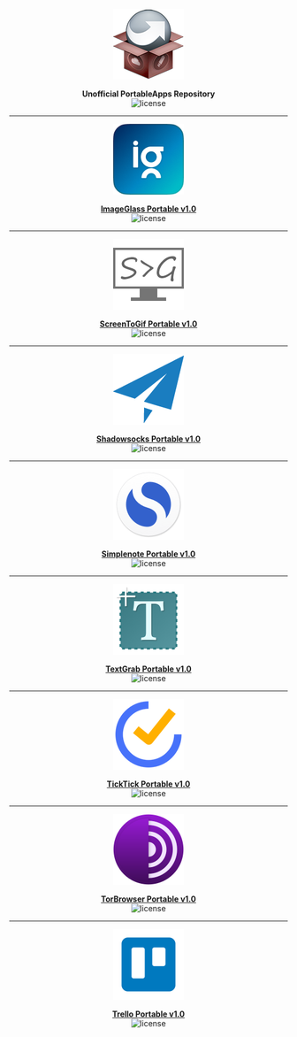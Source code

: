 <div align="center">
	<p><a href="https://github.com/xmha97/PortableApps/releases/"><img src="docs/appicon_128.png" width="128" alt="PortableApps" /></a>
	</p><b>Unofficial PortableApps Repository</b></a>
	<br/>
	<img src="https://img.shields.io/github/license/xmha97/PortableApps" alt="license" />
	<hr/>
	<p><a href="https://github.com/xmha97/PortableApps/releases/tag/ImageGlass-v2.21"><img src="ImageGlassPortable/App/AppInfo/appicon_128.png" width="128" alt="ImageGlass" /></a></p>
	<a href="https://github.com/xmha97/PortableApps/releases/tag/ImageGlass-v2.21"><b>ImageGlass Portable v1.0</b></a>
	<br/>
	<img src="https://img.shields.io/github/license/d2phap/ImageGlass" alt="license" />
	<hr/>
	<p><a href="https://github.com/xmha97/PortableApps/releases/tag/ScreenToGif-v2.21"><img src="ScreenToGifPortable/App/AppInfo/appicon_128.png" width="128" alt="ScreenToGif" /></a></p>
	<a href="https://github.com/xmha97/PortableApps/releases/tag/ScreenToGif-v2.21"><b>ScreenToGif Portable v1.0</b></a>
	<br/>
	<img src="https://img.shields.io/github/license/xmha97/PortableApps" alt="license" />
	<hr/>
	<p><a href="https://github.com/xmha97/PortableApps/releases/tag/ScreenToGif-v2.21"><img src="ShadowsocksPortable/App/AppInfo/appicon_128.png" width="128" alt="ScreenToGif" /></a></p>
	<a href="https://github.com/xmha97/PortableApps/releases/tag/ScreenToGif-v2.21"><b>Shadowsocks Portable v1.0</b></a>
	<br/>
	<img src="https://img.shields.io/github/license/xmha97/PortableApps" alt="license" />
	<hr/>
	<p><a href="https://github.com/xmha97/PortableApps/releases/tag/Simplenote-v2.21"><img src="SimplenotePortable/App/AppInfo/appicon_128.png" width="128" alt="Simplenote" /></a></p>
	<a href="https://github.com/xmha97/PortableApps/releases/tag/Simplenote-v2.21"><b>Simplenote Portable v1.0</b></a>
	<br/>
	<img src="https://img.shields.io/github/license/xmha97/PortableApps" alt="license" />
	<hr/>
	<p><a href="https://github.com/xmha97/PortableApps/releases/tag/TextGrab-v2.21"><img src="TextGrabPortable/App/AppInfo/appicon_128.png" width="128" alt="TextGrab" /></a></p>
	<a href="https://github.com/xmha97/PortableApps/releases/tag/TextGrab-v2.21"><b>TextGrab Portable v1.0</b></a>
	<br/>
	<img src="https://img.shields.io/github/license/xmha97/PortableApps" alt="license" />
	<hr/>
	<p><a href="https://github.com/xmha97/PortableApps/releases/tag/TickTick-v2.21"><img src="TickTickPortable/App/AppInfo/appicon_128.png" width="128" alt="TickTick" /></a></p>
	<a href="https://github.com/xmha97/PortableApps/releases/tag/TickTick-v2.21"><b>TickTick Portable v1.0</b></a>
	<br/>
	<img src="https://img.shields.io/github/license/xmha97/PortableApps" alt="license" />
	<hr/>
	<p><a href="https://github.com/xmha97/PortableApps/releases/tag/TorBrowser-v2.21"><img src="TorBrowserPortable/App/AppInfo/appicon_128.png" width="128" alt="TorBrowser" /></a></p>
	<a href="https://github.com/xmha97/PortableApps/releases/tag/TorBrowser-v2.21"><b>TorBrowser Portable v1.0</b></a>
	<br/>
	<img src="https://img.shields.io/github/license/xmha97/PortableApps" alt="license" />
	<hr/>
	<p><a href="https://github.com/xmha97/PortableApps/releases/tag/Trello-v2.21"><img src="TrelloPortable/App/AppInfo/appicon_128.png" width="128" alt="Trello" /></a></p>
	<a href="https://github.com/xmha97/PortableApps/releases/tag/Trello-v2.21"><b>Trello Portable v1.0</b></a>
	<br/>
	<img src="https://img.shields.io/github/license/xmha97/PortableApps" alt="license" />
</div>
